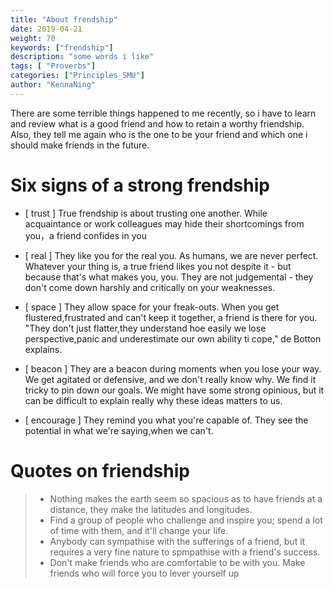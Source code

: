 ```yaml
---
title: "About frendship"
date: 2019-04-21 
weight: 70
keywords: ["frendship"]
description: "some words i like"
tags: [ "Proverbs"]
categories: ["Principles_SMU"]
author: "KennaNing"
---
```



There are some terrible things happened to me recently, so i have to learn and review what is a good friend and how to retain a worthy friendship. Also, they tell me again who is the one to be your friend and which one i should make friends in the future.

#  Six signs of a strong frendship

- [ trust ] True frendship is about trusting one another. While acquaintance or work colleagues may hide their shortcomings from you，a friend confides in you 

- [ real ] They like you for the real you. As humans, we are never perfect. Whatever your thing is, a true friend likes you not despite it - but because that's what makes you, you. They are not judgemental - they don't come down harshly and critically on your weaknesses.

- [ space ] They allow space for your freak-outs. When you get flustered,frustrated and can't keep it together, a friend is there for you. "They don't just flatter,they understand hoe easily we lose perspective,panic and underestimate our own ability ti cope," de Botton explains.

- [ beacon ] They are a beacon during moments when you lose your way. We get agitated or defensive, and we don't really know why. We find it tricky to pin down our goals. We might have some strong opinious, but it can be difficult to explain really why these ideas matters to us.

- [ encourage ] They remind you what you're capable of. They see the potential in what we're saying,when we can't.

# Quotes on friendship

> - Nothing makes the earth seem so spacious as to have friends at a distance, they make the latitudes and longitudes.
> - Find a group of people who challenge and inspire you; spend a lot of time with them, and it'll change your life.
> - Anybody can sympathise with the sufferings of a friend, but it requires a very fine nature to spmpathise with a friend's success.
> - Don't make friends who are comfortable to be with you. Make friends who will force you to lever yourself up

